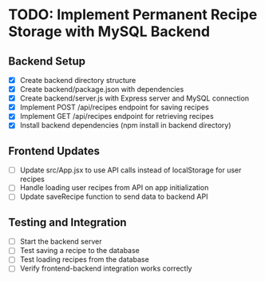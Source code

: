 # TODO: Implement Permanent Recipe Storage with MySQL Backend

## Backend Setup
- [x] Create backend directory structure
- [x] Create backend/package.json with dependencies
- [x] Create backend/server.js with Express server and MySQL connection
- [x] Implement POST /api/recipes endpoint for saving recipes
- [x] Implement GET /api/recipes endpoint for retrieving recipes
- [x] Install backend dependencies (npm install in backend directory)

## Frontend Updates
- [ ] Update src/App.jsx to use API calls instead of localStorage for user recipes
- [ ] Handle loading user recipes from API on app initialization
- [ ] Update saveRecipe function to send data to backend API

## Testing and Integration
- [ ] Start the backend server
- [ ] Test saving a recipe to the database
- [ ] Test loading recipes from the database
- [ ] Verify frontend-backend integration works correctly
